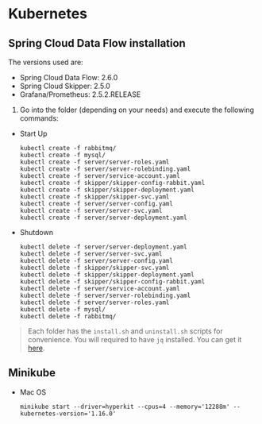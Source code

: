 # Kubernetes

## Spring Cloud Data Flow installation

The versions used are:

- Spring Cloud Data Flow: 2.6.0
- Spring Cloud Skipper: 2.5.0
- Grafana/Prometheus: 2.5.2.RELEASE

1. Go into the folder (depending on your needs) and execute the following commands:

- Start Up
	```shell
	kubectl create -f rabbitmq/
	kubectl create -f mysql/
	kubectl create -f server/server-roles.yaml
	kubectl create -f server/server-rolebinding.yaml
	kubectl create -f server/service-account.yaml
	kubectl create -f skipper/skipper-config-rabbit.yaml
	kubectl create -f skipper/skipper-deployment.yaml
	kubectl create -f skipper/skipper-svc.yaml
	kubectl create -f server/server-config.yaml
	kubectl create -f server/server-svc.yaml
	kubectl create -f server/server-deployment.yaml
	```
- Shutdown
	```shell
	kubectl delete -f server/server-deployment.yaml
	kubectl delete -f server/server-svc.yaml
	kubectl delete -f server/server-config.yaml
	kubectl delete -f skipper/skipper-svc.yaml
	kubectl delete -f skipper/skipper-deployment.yaml
	kubectl delete -f skipper/skipper-config-rabbit.yaml
	kubectl delete -f server/service-account.yaml
	kubectl delete -f server/server-rolebinding.yaml
	kubectl delete -f server/server-roles.yaml
	kubectl delete -f mysql/	
	kubectl delete -f rabbitmq/
	```

> Each folder has the `install.sh` and `uninstall.sh` scripts for convenience. You will required to have `jq` installed.
  You can get it [here](https://stedolan.github.io/jq/).

## Minikube

- Mac OS
   ```shell
   minikube start --driver=hyperkit --cpus=4 --memory='12288m' --kubernetes-version='1.16.0'
   ```